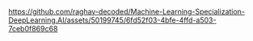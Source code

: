 


https://github.com/raghav-decoded/Machine-Learning-Specialization-DeepLearning.AI/assets/50199745/6fd52f03-4bfe-4ffd-a503-7ceb0f869c68

